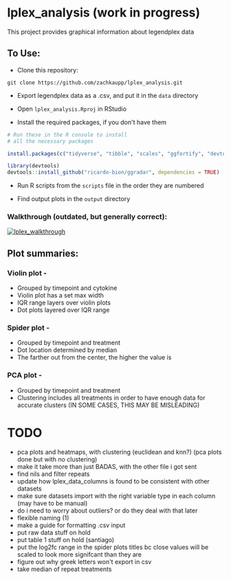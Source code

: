 # lplex_analysis (work in progress)

This project provides graphical information about legendplex data

## To Use:

- Clone this repository:
```
git clone https://github.com/zachkaupp/lplex_analysis.git
```

- Export legendplex data as a .csv, and put it in the `data` directory

- Open `lplex_analysis.Rproj` in RStudio

- Install the required packages, if you don't have them
```r
# Run these in the R console to install
# all the necessary packages

install.packages(c("tidyverse", "tibble", "scales", "ggfortify", "devtools", "cluster", "crayon", "glue"))

library(devtools)
devtools::install_github("ricardo-bion/ggradar", dependencies = TRUE)
```

- Run R scripts from the `scripts` file in the order they are numbered

- Find output plots in the `output` directory

### Walkthrough (outdated, but generally correct):
[![lplex_walkthrough](http://img.youtube.com/vi/Aqx3z4Fg1aw/0.jpg)](http://www.youtube.com/watch?v=Aqx3z4Fg1aw)

## Plot summaries:
### Violin plot -
- Grouped by timepoint and cytokine
- Violin plot has a set max width
- IQR range layers over violin plots
- Dot plots layered over IQR range

### Spider plot -
- Grouped by timepoint and treatment
- Dot location determined by median
- The farther out from the center, the higher the value is

### PCA plot -
- Grouped by timepoint and treatment
- Clustering includes all treatments in order to have enough data for accurate clusters (IN SOME CASES, THIS MAY BE MISLEADING)

# TODO
- pca plots and heatmaps, with clustering (euclidean and knn?) (pca plots done but with no clustering)
- make it take more than just BADAS, with the other file i got sent
- find nils and filter repeats
- update how lplex_data_columns is found to be consistent with other datasets
- make sure datasets import with the right variable type in each column (may have to be manual)
- do i need to worry about outliers? or do they deal with that later
- flexible naming (1)
- make a guide for formatting .csv input
- put raw data stuff on hold
- put table 1 stuff on hold (santiago)
- put the log2fc range in the spider plots titles bc close values will be scaled to look more signifcant than they are
- figure out why greek letters won't export in csv
- take median of repeat treatments
